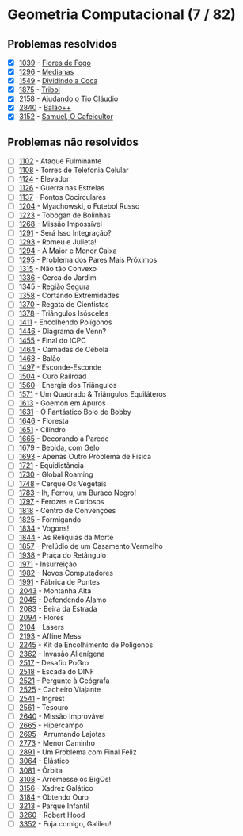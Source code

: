# Geometria Computacional (7 / 82)



## Problemas resolvidos

  - [x]  [1039](https://www.beecrowd.com.br/judge/pt/problems/view/1039) - [Flores de Fogo](https://github.com/potigol/beecrowd/blob/master/src/1000/1039.poti)
  - [x]  [1296](https://www.beecrowd.com.br/judge/pt/problems/view/1296) - [Medianas](https://github.com/potigol/beecrowd/blob/master/src/1200/1296.poti)
  - [x]  [1549](https://www.beecrowd.com.br/judge/pt/problems/view/1549) - [Dividindo a Coca](https://github.com/potigol/beecrowd/blob/master/src/1500/1549.poti)
  - [x]  [1875](https://www.beecrowd.com.br/judge/pt/problems/view/1875) - [Tribol](https://github.com/potigol/beecrowd/blob/master/src/1800/1875.poti)
  - [x]  [2158](https://www.beecrowd.com.br/judge/pt/problems/view/2158) - [Ajudando o Tio Cláudio](https://github.com/potigol/beecrowd/blob/master/src/2100/2158.poti)
  - [x]  [2840](https://www.beecrowd.com.br/judge/pt/problems/view/2840) - [Balão++](https://github.com/potigol/beecrowd/blob/master/src/2800/2840.poti)
  - [x]  [3152](https://www.beecrowd.com.br/judge/pt/problems/view/3152) - [Samuel, O Cafeicultor](https://github.com/potigol/beecrowd/blob/master/src/3100/3152.poti)

## Problemas não resolvidos

  - [ ]  [1102](https://www.beecrowd.com.br/judge/pt/problems/view/1102) - Ataque Fulminante
  - [ ]  [1108](https://www.beecrowd.com.br/judge/pt/problems/view/1108) - Torres de Telefonia Celular
  - [ ]  [1124](https://www.beecrowd.com.br/judge/pt/problems/view/1124) - Elevador
  - [ ]  [1126](https://www.beecrowd.com.br/judge/pt/problems/view/1126) - Guerra nas Estrelas
  - [ ]  [1137](https://www.beecrowd.com.br/judge/pt/problems/view/1137) - Pontos Cocirculares
  - [ ]  [1204](https://www.beecrowd.com.br/judge/pt/problems/view/1204) - Myachowski, o Futebol Russo
  - [ ]  [1223](https://www.beecrowd.com.br/judge/pt/problems/view/1223) - Tobogan de Bolinhas
  - [ ]  [1268](https://www.beecrowd.com.br/judge/pt/problems/view/1268) - Missão Impossível
  - [ ]  [1291](https://www.beecrowd.com.br/judge/pt/problems/view/1291) - Será Isso Integração?
  - [ ]  [1293](https://www.beecrowd.com.br/judge/pt/problems/view/1293) - Romeu e Julieta!
  - [ ]  [1294](https://www.beecrowd.com.br/judge/pt/problems/view/1294) - A Maior e Menor Caixa
  - [ ]  [1295](https://www.beecrowd.com.br/judge/pt/problems/view/1295) - Problema dos Pares Mais Próximos
  - [ ]  [1315](https://www.beecrowd.com.br/judge/pt/problems/view/1315) - Não tão Convexo
  - [ ]  [1336](https://www.beecrowd.com.br/judge/pt/problems/view/1336) - Cerca do Jardim
  - [ ]  [1345](https://www.beecrowd.com.br/judge/pt/problems/view/1345) - Região Segura
  - [ ]  [1358](https://www.beecrowd.com.br/judge/pt/problems/view/1358) - Cortando Extremidades
  - [ ]  [1370](https://www.beecrowd.com.br/judge/pt/problems/view/1370) - Regata de Cientistas
  - [ ]  [1378](https://www.beecrowd.com.br/judge/pt/problems/view/1378) - Triângulos Isósceles
  - [ ]  [1411](https://www.beecrowd.com.br/judge/pt/problems/view/1411) - Encolhendo Polígonos
  - [ ]  [1446](https://www.beecrowd.com.br/judge/pt/problems/view/1446) - Diagrama de Venn?
  - [ ]  [1455](https://www.beecrowd.com.br/judge/pt/problems/view/1455) - Final do ICPC
  - [ ]  [1464](https://www.beecrowd.com.br/judge/pt/problems/view/1464) - Camadas de Cebola
  - [ ]  [1468](https://www.beecrowd.com.br/judge/pt/problems/view/1468) - Balão
  - [ ]  [1497](https://www.beecrowd.com.br/judge/pt/problems/view/1497) - Esconde-Esconde
  - [ ]  [1504](https://www.beecrowd.com.br/judge/pt/problems/view/1504) - Curo Railroad
  - [ ]  [1560](https://www.beecrowd.com.br/judge/pt/problems/view/1560) - Energia dos Triângulos
  - [ ]  [1571](https://www.beecrowd.com.br/judge/pt/problems/view/1571) - Um Quadrado &amp; Triângulos Equiláteros
  - [ ]  [1613](https://www.beecrowd.com.br/judge/pt/problems/view/1613) - Goemon em Apuros
  - [ ]  [1631](https://www.beecrowd.com.br/judge/pt/problems/view/1631) - O Fantástico Bolo de Bobby
  - [ ]  [1646](https://www.beecrowd.com.br/judge/pt/problems/view/1646) - Floresta
  - [ ]  [1651](https://www.beecrowd.com.br/judge/pt/problems/view/1651) - Cilindro
  - [ ]  [1665](https://www.beecrowd.com.br/judge/pt/problems/view/1665) - Decorando a Parede
  - [ ]  [1679](https://www.beecrowd.com.br/judge/pt/problems/view/1679) - Bebida, com Gelo
  - [ ]  [1693](https://www.beecrowd.com.br/judge/pt/problems/view/1693) - Apenas Outro Problema de Física
  - [ ]  [1721](https://www.beecrowd.com.br/judge/pt/problems/view/1721) - Equidistância
  - [ ]  [1730](https://www.beecrowd.com.br/judge/pt/problems/view/1730) - Global Roaming
  - [ ]  [1748](https://www.beecrowd.com.br/judge/pt/problems/view/1748) - Cerque Os Vegetais
  - [ ]  [1783](https://www.beecrowd.com.br/judge/pt/problems/view/1783) - Ih, Ferrou, um Buraco Negro!
  - [ ]  [1797](https://www.beecrowd.com.br/judge/pt/problems/view/1797) - Ferozes e Curiosos
  - [ ]  [1818](https://www.beecrowd.com.br/judge/pt/problems/view/1818) - Centro de Convenções
  - [ ]  [1825](https://www.beecrowd.com.br/judge/pt/problems/view/1825) - Formigando
  - [ ]  [1834](https://www.beecrowd.com.br/judge/pt/problems/view/1834) - Vogons!
  - [ ]  [1844](https://www.beecrowd.com.br/judge/pt/problems/view/1844) - As Relíquias da Morte
  - [ ]  [1857](https://www.beecrowd.com.br/judge/pt/problems/view/1857) - Prelúdio de um Casamento Vermelho
  - [ ]  [1938](https://www.beecrowd.com.br/judge/pt/problems/view/1938) - Praça do Retângulo
  - [ ]  [1971](https://www.beecrowd.com.br/judge/pt/problems/view/1971) - Insurreição
  - [ ]  [1982](https://www.beecrowd.com.br/judge/pt/problems/view/1982) - Novos Computadores
  - [ ]  [1991](https://www.beecrowd.com.br/judge/pt/problems/view/1991) - Fábrica de Pontes
  - [ ]  [2043](https://www.beecrowd.com.br/judge/pt/problems/view/2043) - Montanha Alta
  - [ ]  [2045](https://www.beecrowd.com.br/judge/pt/problems/view/2045) - Defendendo Alamo
  - [ ]  [2083](https://www.beecrowd.com.br/judge/pt/problems/view/2083) - Beira da Estrada
  - [ ]  [2094](https://www.beecrowd.com.br/judge/pt/problems/view/2094) - Flores
  - [ ]  [2104](https://www.beecrowd.com.br/judge/pt/problems/view/2104) - Lasers
  - [ ]  [2193](https://www.beecrowd.com.br/judge/pt/problems/view/2193) - Affine Mess
  - [ ]  [2245](https://www.beecrowd.com.br/judge/pt/problems/view/2245) - Kit de Encolhimento de Polígonos
  - [ ]  [2362](https://www.beecrowd.com.br/judge/pt/problems/view/2362) - Invasão Alienígena
  - [ ]  [2517](https://www.beecrowd.com.br/judge/pt/problems/view/2517) - Desafio PoGro
  - [ ]  [2518](https://www.beecrowd.com.br/judge/pt/problems/view/2518) - Escada do DINF
  - [ ]  [2521](https://www.beecrowd.com.br/judge/pt/problems/view/2521) - Pergunte à Geógrafa
  - [ ]  [2525](https://www.beecrowd.com.br/judge/pt/problems/view/2525) - Cacheiro Viajante
  - [ ]  [2541](https://www.beecrowd.com.br/judge/pt/problems/view/2541) - Ingrest
  - [ ]  [2561](https://www.beecrowd.com.br/judge/pt/problems/view/2561) - Tesouro
  - [ ]  [2640](https://www.beecrowd.com.br/judge/pt/problems/view/2640) - Missão Improvável
  - [ ]  [2665](https://www.beecrowd.com.br/judge/pt/problems/view/2665) - Hipercampo
  - [ ]  [2695](https://www.beecrowd.com.br/judge/pt/problems/view/2695) - Arrumando Lajotas
  - [ ]  [2773](https://www.beecrowd.com.br/judge/pt/problems/view/2773) - Menor Caminho
  - [ ]  [2891](https://www.beecrowd.com.br/judge/pt/problems/view/2891) - Um Problema com Final Feliz
  - [ ]  [3064](https://www.beecrowd.com.br/judge/pt/problems/view/3064) - Elástico
  - [ ]  [3081](https://www.beecrowd.com.br/judge/pt/problems/view/3081) - Órbita
  - [ ]  [3108](https://www.beecrowd.com.br/judge/pt/problems/view/3108) - Arremesse os BigOs!
  - [ ]  [3156](https://www.beecrowd.com.br/judge/pt/problems/view/3156) - Xadrez Galático
  - [ ]  [3184](https://www.beecrowd.com.br/judge/pt/problems/view/3184) - Obtendo Ouro
  - [ ]  [3213](https://www.beecrowd.com.br/judge/pt/problems/view/3213) - Parque Infantil
  - [ ]  [3260](https://www.beecrowd.com.br/judge/pt/problems/view/3260) - Robert Hood
  - [ ]  [3352](https://www.beecrowd.com.br/judge/pt/problems/view/3352) - Fuja comigo, Galileu!